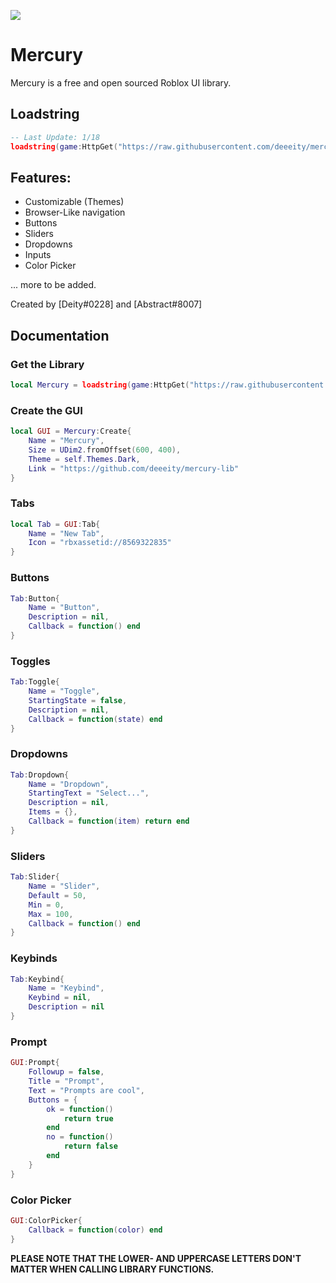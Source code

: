 

<p align="left">
  <img src="https://cdn.discordapp.com/attachments/929706675022233640/932699962767200327/icons8-moon-15.png"/>
</p>

# Mercury

Mercury is a free and open sourced Roblox UI library.

## Loadstring
```lua
-- Last Update: 1/18
loadstring(game:HttpGet("https://raw.githubusercontent.com/deeeity/mercury-lib/master/src.lua"))()
```

## Features:
- Customizable (Themes)
- Browser-Like navigation
- Buttons
- Sliders
- Dropdowns
- Inputs
- Color Picker

... more to be added.

Created by [Deity#0228] and [Abstract#8007]

## Documentation

### Get the Library
```lua
local Mercury = loadstring(game:HttpGet("https://raw.githubusercontent.com/deeeity/mercury-lib/master/src.lua"))()
```

### Create the GUI
```lua
local GUI = Mercury:Create{
    Name = "Mercury",
    Size = UDim2.fromOffset(600, 400),
    Theme = self.Themes.Dark,
    Link = "https://github.com/deeeity/mercury-lib"
}
```

### Tabs
```lua
local Tab = GUI:Tab{
	Name = "New Tab",
	Icon = "rbxassetid://8569322835"
}
```

### Buttons
```lua
Tab:Button{
	Name = "Button",
	Description = nil,
	Callback = function() end
}
```

### Toggles
```lua
Tab:Toggle{
	Name = "Toggle",
	StartingState = false,
	Description = nil,
	Callback = function(state) end
}
```

### Dropdowns
```lua
Tab:Dropdown{
	Name = "Dropdown",
	StartingText = "Select...",
	Description = nil,
	Items = {},
	Callback = function(item) return end
}
```

### Sliders
```lua
Tab:Slider{
	Name = "Slider",
	Default = 50,
	Min = 0,
	Max = 100,
	Callback = function() end
}
```

### Keybinds
```lua
Tab:Keybind{
	Name = "Keybind",
	Keybind = nil,
	Description = nil
}
```

### Prompt
```lua
GUI:Prompt{
	Followup = false,
	Title = "Prompt",
	Text = "Prompts are cool",
	Buttons = {
		ok = function()
			return true
		end
		no = function()
			return false
		end
	}
}
```

### Color Picker
```lua
GUI:ColorPicker{
	Callback = function(color) end
}
```


**PLEASE NOTE THAT THE LOWER- AND UPPERCASE LETTERS DON'T MATTER WHEN CALLING LIBRARY FUNCTIONS.**
